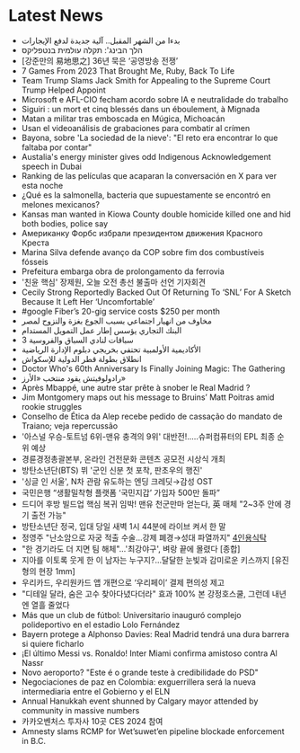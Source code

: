 # Latest News
-  بدءا من الشهر المقبل.. آلية جديدة لدفع الإيجارات
-  הלך הבינג': תקלה עולמית בנטפליקס
-  [강준만의 易地思之] 36년 묵은 ‘공영방송 전쟁’
-  7 Games From 2023 That Brought Me, Ruby, Back To Life
-  Team Trump Slams Jack Smith for Appealing to the Supreme Court Trump Helped Appoint
-  Microsoft e AFL-CIO fecham acordo sobre IA e neutralidade do trabalho
-  Siguiri : un mort et cinq blessés dans un éboulement, à Mignada
-  Matan a militar tras emboscada en Múgica, Michoacán
-  Usan el videoanálisis de grabaciones para combatir al crímen
-  Bayona, sobre 'La sociedad de la nieve': "El reto era encontrar lo que faltaba por contar"
-  Austalia's energy minister gives odd Indigenous Acknowledgement speech in Dubai
-  Ranking de las películas que acaparan la conversación en X para ver esta noche
-  ¿Qué es la salmonella, bacteria que supuestamente se encontró en melones mexicanos?
-  Kansas man wanted in Kiowa County double homicide killed one and hid both bodies, police say
-  Американку Форбс избрали президентом движения Красного Креста
-  Marina Silva defende avanço da COP sobre fim dos combustíveis fósseis
-  Prefeitura embarga obra de prolongamento da ferrovia
-  '친윤 핵심' 장제원, 오늘 오전 총선 불출마 선언 기자회견
-  Cecily Strong Reportedly Backed Out Of Returning To ‘SNL’ For A Sketch Because It Left Her ‘Uncomfortable’
-  #google Fiber’s 20-gig service costs $250 per month
-  مخاوف من انهيار اجتماعي بسبب الجوع بغزة والنزوح لمصر
-  البنك التجاري يؤسس إطار عمل التمويل المستدام
-  3 سباقات لنادي السباق والفروسية
-  الأكاديمية الأولمبية تحتفي بخريجي دبلوم الإدارة الرياضية
-  انطلاق بطولة قطر الدولية للإسكواش
-  Doctor Who's 60th Anniversary Is Finally Joining Magic: The Gathering
-  رادولوفيتش يقود منتخب «الأرز»
-  Après Mbappé, une autre star prête à snober le Real Madrid ?
-  Jim Montgomery maps out his message to Bruins’ Matt Poitras amid rookie struggles
-  Conselho de Ética da Alep recebe pedido de cassação do mandato de Traiano; veja repercussão
-  '아스널 우승-토트넘 6위-맨유 충격의 9위' 대반전!.....슈퍼컴퓨터의 EPL 최종 순위 예상
-  경륜경정총괄본부, 온라인 건전문화 콘텐츠 공모전 시상식 개최
-  방탄소년단(BTS) 뷔 '군인 신분 첫 포착, 판초우의 행진'
-  '싱글 인 서울', N차 관람 유도하는 엔딩 크레딧→감성 OST
-  국민은행 “생활밀착형 플랫폼 ‘국민지갑’ 가입자 500만 돌파”
-  드디어 후방 빌드업 핵심 복귀 임박! 맨유 천군만마 얻는다, 英 매체 "2~3주 안에 경기 출전 가능"
-  방탄소년단 정국, 입대 당일 새벽 1시 44분에 라이브 켜서 한 말
-  정영주 "난소암으로 자궁 적출 수술…강제 폐경→성대 파열까지" [4인용식탁](MD리뷰)
-  "한 경기라도 더 지면 팀 해체"…'최강야구', 벼랑 끝에 몰렸다 [종합]
-  지아를 이토록 웃게 한 이 남자는 누구지?...달달한 눈빛과 감미로운 키스까지 [유진형의 현장 1mm]
-  우리카드, 우리원카드 앱 개편으로 ‘우리페이’ 결제 편의성 제고
-  "디테일 달라, 숨은 고수 찾아다녔다더라" 효과 100% 본 강정호스쿨, 그런데 내년엔 열흘 줄었다
-  Más que un club de fútbol: Universitario inauguró complejo polideportivo en el estadio Lolo Fernández
-  Bayern protege a Alphonso Davies: Real Madrid tendrá una dura barrera si quiere ficharlo
-  ¡El último Messi vs. Ronaldo! Inter Miami confirma amistoso contra Al Nassr
-  Novo aeroporto? "Este é o grande teste à credibilidade do PSD"
-  Negociaciones de paz en Colombia: exguerrillera será la nueva intermediaria entre el Gobierno y el ELN
-  Annual Hanukkah event shunned by Calgary mayor attended by community in massive numbers
-  카카오벤처스 투자사 10곳 CES 2024 참여
-  Amnesty slams RCMP for Wet’suwet’en pipeline blockade enforcement in B.C.
